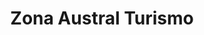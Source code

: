 ---
title: "Zona Austral Turismo"
url: /el-calafate/zona-austral-turismo/
shop: agencia de viajes
---